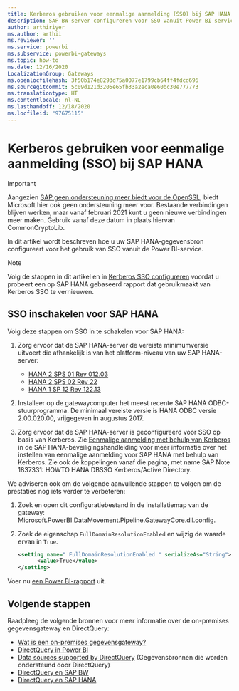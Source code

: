 ```yaml
---
title: Kerberos gebruiken voor eenmalige aanmelding (SSO) bij SAP HANA
description: SAP BW-server configureren voor SSO vanuit Power BI-service
author: arthiriyer
ms.author: arthii
ms.reviewer: ''
ms.service: powerbi
ms.subservice: powerbi-gateways
ms.topic: how-to
ms.date: 12/16/2020
LocalizationGroup: Gateways
ms.openlocfilehash: 3f50b174e8293d75a0077e1799cb64ff4fdcd696
ms.sourcegitcommit: 5c09d121d3205e65fb33a2eca0e60bc30e777773
ms.translationtype: HT
ms.contentlocale: nl-NL
ms.lasthandoff: 12/18/2020
ms.locfileid: "97675115"
---
```

# <a name="use-kerberos-for-single-sign-on-sso-to-sap-hana"></a>Kerberos gebruiken voor eenmalige aanmelding (SSO) bij SAP HANA

> [!IMPORTANT]
> Aangezien [SAP geen ondersteuning meer biedt voor de OpenSSL](https://help.sap.com/viewer/b3ee5778bc2e4a089d3299b82ec762a7/2.0.05/en-US/de15ffb1bb5710148386ffdfd857482a.html), biedt Microsoft hier ook geen ondersteuning meer voor. Bestaande verbindingen blijven werken, maar vanaf februari 2021 kunt u geen nieuwe verbindingen meer maken. Gebruik vanaf deze datum in plaats hiervan CommonCryptoLib.

In dit artikel wordt beschreven hoe u uw SAP HANA-gegevensbron configureert voor het gebruik van SSO vanuit de Power BI-service.

> [!NOTE]
> Volg de stappen in dit artikel en in [Kerberos SSO configureren](service-gateway-sso-kerberos.md) voordat u probeert een op SAP HANA gebaseerd rapport dat gebruikmaakt van Kerberos SSO te vernieuwen.

## <a name="enable-sso-for-sap-hana"></a>SSO inschakelen voor SAP HANA

Volg deze stappen om SSO in te schakelen voor SAP HANA:

1. Zorg ervoor dat de SAP HANA-server de vereiste minimumversie uitvoert die afhankelijk is van het platform-niveau van uw SAP HANA-server:
   - [HANA 2 SPS 01 Rev 012.03](https://launchpad.support.sap.com/#/notes/2557386)
   - [HANA 2 SPS 02 Rev 22](https://launchpad.support.sap.com/#/notes/2547324)
   - [HANA 1 SP 12 Rev 122.13](https://launchpad.support.sap.com/#/notes/2528439)

2. Installeer op de gatewaycomputer het meest recente SAP HANA ODBC-stuurprogramma. De minimaal vereiste versie is HANA ODBC versie 2.00.020.00, vrijgegeven in augustus 2017.

3. Zorg ervoor dat de SAP HANA-server is geconfigureerd voor SSO op basis van Kerberos. Zie [Eenmalige aanmelding met behulp van Kerberos](https://help.sap.com/viewer/b3ee5778bc2e4a089d3299b82ec762a7/2.0.03/1885fad82df943c2a1974f5da0eed66d.html) in de SAP HANA-beveiligingshandleiding voor meer informatie over het instellen van eenmalige aanmelding voor SAP HANA met behulp van Kerberos. Zie ook de koppelingen vanaf die pagina, met name SAP Note 1837331: HOWTO HANA DBSSO Kerberos/Active Directory.

We adviseren ook om de volgende aanvullende stappen te volgen om de prestaties nog iets verder te verbeteren:

1. Zoek en open dit configuratiebestand in de installatiemap van de gateway: Microsoft.PowerBI.DataMovement.Pipeline.GatewayCore.dll.config.

2. Zoek de eigenschap `FullDomainResolutionEnabled` en wijzig de waarde ervan in `True`.

    ```xml
    <setting name=" FullDomainResolutionEnabled " serializeAs="String">
          <value>True</value>
    </setting>
    ```

Voer nu [een Power BI-rapport](service-gateway-sso-kerberos.md#run-a-power-bi-report) uit.

## <a name="next-steps"></a>Volgende stappen

Raadpleeg de volgende bronnen voor meer informatie over de on-premises gegevensgateway en DirectQuery:

* [Wat is een on-premises gegevensgateway?](/data-integration/gateway/service-gateway-onprem)
* [DirectQuery in Power BI](desktop-directquery-about.md)
* [Data sources supported by DirectQuery](power-bi-data-sources.md) (Gegevensbronnen die worden ondersteund door DirectQuery)
* [DirectQuery en SAP BW](desktop-directquery-sap-bw.md)
* [DirectQuery en SAP HANA](desktop-directquery-sap-hana.md)
